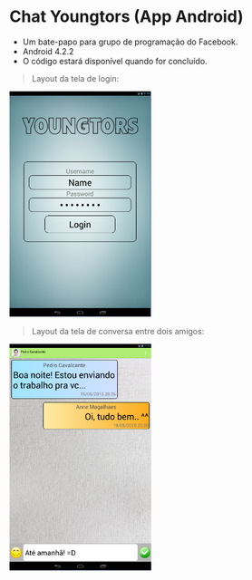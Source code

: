 # Chat Youngtors (App Android)

* Um bate-papo para grupo de programação do Facebook.
* Android 4.2.2
* O código estará disponível quando for concluído.

> Layout da tela de login:

<img src="https://github.com/lucasmlima08/Chat-Youngtors/blob/master/img_login.png" width="250" />

> Layout da tela de conversa entre dois amigos:

<img src="https://github.com/lucasmlima08/Chat-Youngtors/blob/master/img_conversa.png" width="250" />

